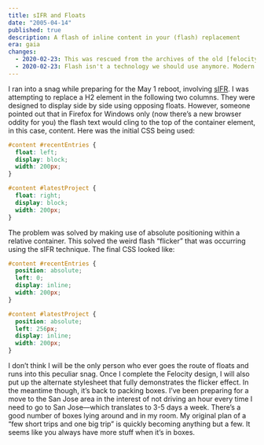 ```yaml
---
title: sIFR and Floats
date: "2005-04-14"
published: true
description: A flash of inline content in your (flash) replacement
era: gaia
changes:
  - 2020-02-23: This was rescued from the archives of the old [felocity.org](https://web.archive.org/web/20050507121849/http://www.felocity.org/journal) site. Writing on the internet was pretty different back then.
  - 2020-02-23: Flash isn't a technology we should use anymore. Modern web fonts have made this article compeletely obsolete. It's a good thing.
---
```


I ran into a snag while preparing for the May 1 reboot, involving [sIFR](https://web.archive.org/web/20050507121849/http://www.mikeindustries.com/blog/archive/2005/02/sifr-2.0-release-candidate-4). I was attempting to replace a H2 element in the following two columns. They were designed to display side by side using opposing floats. However, someone pointed out that in Firefox for Windows only (now there’s a new browser oddity for you) the flash text would cling to the top of the container element, in this case, content. Here was the initial CSS being used:

```css
#content #recentEntries {
  float: left;
  display: block;
  width: 200px;
}

#content #latestProject {
  float: right;
  display: block;
  width: 200px;
}
```

The problem was solved by making use of absolute positioning within a relative container. This solved the weird flash “flicker” that was occurring using the sIFR technique. The final CSS looked like:

```css
#content #recentEntries {
  position: absolute;
  left: 0;
  display: inline;
  width: 200px;
}

#content #latestProject {
  position: absolute;
  left: 256px;
  display: inline;
  width: 200px;
}
```

I don’t think I will be the only person who ever goes the route of floats and runs into this peculiar snag. Once I complete the Felocity design, I will also put up the alternate stylesheet that fully demonstrates the flicker effect. In the meantime though, it’s back to packing boxes. I’ve been preparing for a move to the San Jose area in the interest of not driving an hour every time I need to go to San Jose—which translates to 3-5 days a week. There’s a good number of boxes lying around and in my room. My original plan of a “few short trips and one big trip” is quickly becoming anything but a few. It seems like you always have more stuff when it’s in boxes.
